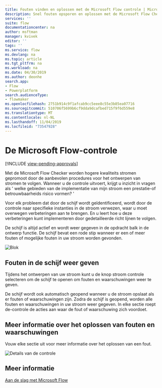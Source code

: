 ```yaml
---
title: Fouten vinden en oplossen met de Microsoft Flow controle | Microsoft Docs
description: Snel fouten opsporen en oplossen met de Microsoft Flow Checker.
services: ''
suite: flow
documentationcenter: na
author: msftman
manager: kvivek
editor: ''
tags: ''
ms.service: flow
ms.devlang: na
ms.topic: article
ms.tgt_pltfrm: na
ms.workload: na
ms.date: 04/30/2019
ms.author: deonhe
search.app:
- Flow
- Powerplatform
search.audienceType:
- flowmaker
ms.openlocfilehash: 2751b914c9f1afcab9cc5eee8c55e3b85ea07716
ms.sourcegitcommit: 510706f5699b6cf9dda9dcafbed715f9f6d559e8
ms.translationtype: MT
ms.contentlocale: nl-NL
ms.lasthandoff: 11/04/2019
ms.locfileid: "73547928"
---
```

# <a name="the-microsoft-flow-checker"></a>De Microsoft Flow-controle
[!INCLUDE [view-pending-approvals](includes/cc-rebrand.md)]

Met de Microsoft Flow Checker worden hogere kwaliteits stromen gepromoot door de aanbevolen procedures voor het ontwerpen van stromen te volgen. Wanneer u de controle uitvoert, krijgt u inzicht in vragen als ' welke gebieden van de implementatie van mijn stroom een prestatie-of betrouwbaarheids risico vormen? '

Voor elk probleem dat door de schijf wordt geïdentificeerd, wordt door de controle naar specifieke instanties in de stroom verwezen, waar u moet overwegen verbeteringen aan te brengen. En u leert hoe u deze verbeteringen kunt implementeren door gedetailleerde richt lijnen te volgen.

De schijf is altijd actief en wordt weer gegeven in de opdracht balk in de ontwerp functie. De schijf bevat een rode stip wanneer er een of meer fouten of mogelijke fouten in uw stroom worden gevonden.

![Blok](media/checker/checker-in-designer.png "Blok")


## <a name="view-errors-in-the-checker"></a>Fouten in de schijf weer geven

Tijdens het ontwerpen van uw stroom kunt u de knop stroom controle selecteren om de schijf te openen om fouten en waarschuwingen weer te geven. 

De schijf wordt ook automatisch geopend wanneer u de stroom opslaat als er fouten of waarschuwingen zijn.  Zodra de schijf is geopend, worden alle fouten en waarschuwingen in uw stroom weer gegeven. In elke sectie roept de-controle de acties aan waar de fout of waarschuwing zich voordoet. 

## <a name="learn-to-fix-errors-and-warnings"></a>Meer informatie over het oplossen van fouten en waarschuwingen

Vouw elke sectie uit voor meer informatie over het oplossen van een fout.

![Details van de controle](media/checker/checker-detail.png "Details van de controle")

## <a name="learn-more"></a>Meer informatie

[Aan de slag met Microsoft Flow](getting-started.md)



